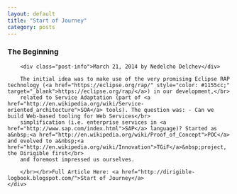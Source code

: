 ```yaml
---
layout: default
title: "Start of Journey"
category: posts
---
```

<div class="container">
	<div class="post">
		<b><h3>The Beginning</h3></b>
		
		<div class="post-info">March 21, 2014 by Nedelcho Delchev</div>
		
		The initial idea was to make use of the very promising Eclipse RAP technology (<a href="https://eclipse.org/rap/" style="color: #1155cc;" target="_blank">https://eclipse.org/rap/</a>) in our development,</br>
		related to Service Adaptation (part of <a href="http://en.wikipedia.org/wiki/Service-oriented_architecture">SOA</a> tools). The question was: - Can we build Web-based tooling for Web Services</br>
		simplification (i.e. enterprise services in <a href="http://www.sap.com/index.html">SAP</a> language)? Started as a&nbsp;<a href="http://en.wikipedia.org/wiki/Proof_of_Concept">POC</a> and evolved to a&nbsp;<a href="http://en.wikipedia.org/wiki/Innovation">TGiF</a>&nbsp;project, the Dirigible first</br>
		and foremost impressed us ourselves.

		</br></br>Full Article Here: <a href="http://dirigible-logbook.blogspot.com/">Start of Journey</a>
	</div>
</div>